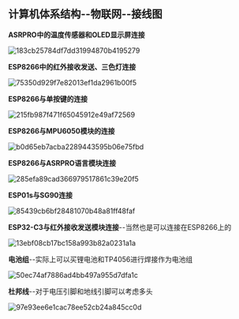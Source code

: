 ## 计算机体系结构--物联网--接线图

**ASRPRO中的温度传感器和OLED显示屏连接**

![183cb25784df7dd31994870b4195279](https://gitee.com/Memory578/picgo/raw/master/img/183cb25784df7dd31994870b4195279.jpg)

**ESP8266中的红外接收发送、三色灯连接**

![75350d929f7e82013ef1da2961b00f5](https://gitee.com/Memory578/picgo/raw/master/img/75350d929f7e82013ef1da2961b00f5.jpg)

**ESP8266与单按键的连接**

![215fb987f471f65045912e49af72569](https://gitee.com/Memory578/picgo/raw/master/img/215fb987f471f65045912e49af72569.jpg)

**ESP8266与MPU6050模块的连接**

![b0d65eb7acba2289443595b06e75fbd](https://gitee.com/Memory578/picgo/raw/master/img/b0d65eb7acba2289443595b06e75fbd.jpg)

**ESP8266与ASRPRO语言模块连接**

![285efa89cad366979517861c39e20f5](https://gitee.com/Memory578/picgo/raw/master/img/285efa89cad366979517861c39e20f5.jpg)

**ESP01s与SG90连接**

![85439cb6bf28481070b48a81ff48faf](https://gitee.com/Memory578/picgo/raw/master/img/85439cb6bf28481070b48a81ff48faf.jpg)

**ESP32-C3与红外接收发送模块连接**--当然也是可以连接在ESP8266上的

![13ebf08cb17bc158a993b82a0231a1a](https://gitee.com/Memory578/picgo/raw/master/img/13ebf08cb17bc158a993b82a0231a1a.jpg)

**电池组**--实际上可以买锂电池和TP4056进行焊接作为电池组

![50ec74af7886ad4bb497a955d7dfa1c](https://gitee.com/Memory578/picgo/raw/master/img/50ec74af7886ad4bb497a955d7dfa1c.jpg)

**杜邦线**--对于电压引脚和地线引脚可以考虑多头

![97e93ee6e1cac78ee52cb24a845cc0d](https://gitee.com/Memory578/picgo/raw/master/img/97e93ee6e1cac78ee52cb24a845cc0d.jpg)
